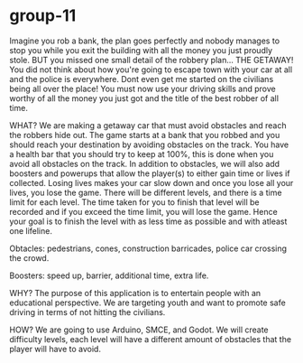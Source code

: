 # group-11

Imagine you rob a bank, the plan goes perfectly and nobody manages to stop you while you exit the building with all the money you just proudly stole. BUT you missed one small detail of the robbery plan... THE GETAWAY! You did not think about how you're going to escape town with your car at all and the police is everywhere. Dont even get me started on the civilians being all over the place! You must now use your driving skills and prove worthy of all the money you just got and the title of the best robber of all time.


WHAT?
We are making a getaway car that must avoid obstacles and reach the robbers hide out. The game starts at a bank that you robbed and you should reach your destination by avoiding obstacles on the track. You have a health bar that you should try to keep at 100%, this is done when you avoid all obstacles on the track. In addition to obstacles, we will also add boosters and powerups that allow the player(s) to either gain time or lives if collected. Losing lives makes your car slow down and once you lose all your lives, you lose the game. There will be different levels, and there is a time limit for each level. The time taken for you to finish that level will be recorded and if you exceed the time limit, you will lose the game. Hence your goal is to finish the level with as less time as possible and with atleast one lifeline. 

Obtacles: pedestrians, cones, construction barricades, police car crossing the crowd.

Boosters: speed up, barrier, additional time, extra life.

WHY? 
The purpose of this application is to entertain people with an educational perspective. We are targeting youth and want to promote safe driving in terms of not hitting the civilians. 

HOW?
We are going to use Arduino, SMCE, and Godot. We will create difficulty levels, each level will have a different amount of obstacles that the player will have to avoid. 
